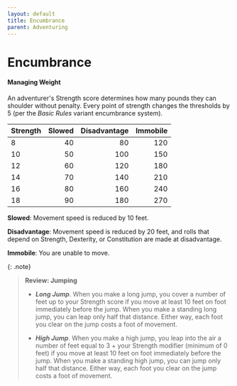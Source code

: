 ```yaml
---
layout: default
title: Encumbrance
parent: Adventuring
---
```


# Encumbrance

#### Managing Weight

An adventurer's Strength score determines how many pounds they can shoulder without penalty. Every point of strength changes the thresholds by 5 (per the _Basic Rules_ variant encumbrance system).

| Strength | Slowed | Disadvantage | Immobile |
| :------- | -----: | -----------: | -------: |
| 8        |     40 |           80 |      120 |
| 10       |     50 |          100 |      150 |
| 12       |     60 |          120 |      180 |
| 14       |     70 |          140 |      210 |
| 16       |     80 |          160 |      240 |
| 18       |     90 |          180 |      270 |

**Slowed**: Movement speed is reduced by 10 feet.

**Disadvantage**: Movement speed is reduced by 20 feet, and rolls that depend on Strength, Dexterity, or Constitution are made at disadvantage.

**Immobile**: You are unable to move.


{: .note}
> **Review: Jumping**
>
> * ***Long Jump***. When you make a long jump, you cover a number of feet up to your Strength score if you move at least 10 feet on foot immediately before the jump. When you make a standing long jump, you can leap only half that distance. Either way, each foot you clear on the jump costs a foot of movement.
>
> * ***High Jump***. When you make a high jump, you leap into the air a number of feet equal to 3 + your Strength modifier (minimum of 0 feet) if you move at least 10 feet on foot immediately before the jump. When you make a standing high jump, you can jump only half that distance. Either way, each foot you clear on the jump costs a foot of movement. 

<!-- > * ***Push, Drag, or Lift***. You can push, drag, or lift a weight in pounds up to 30 times your Strength score. While pushing or dragging weight in excess of 15 times your Strength score, your speed drops to 5 feet. 
> -->

<!-- {: .note}
> **Review: Variant Encumbrance**
>
> _The rules for lifting and carrying are intentionally simple. Here is a variant if you are looking for more detailed rules for determining how a character is hindered by the weight of equipment. When you use this variant, ignore the Strength column of the Armor table in chapter 5._
> 
> _If you carry weight in excess of 5 times your Strength score, you are encumbered, which means your speed drops by 10 feet._
> 
> _If you carry weight in excess of 10 times your Strength score, up to your maximum carrying capacity, you are instead heavily encumbered, which means your speed drops by 20 feet and you have disadvantage on ability checks, attack rolls, and saving throws that use Strength, Dexterity, or Constitution._
>
> \- [Basic Rules](../more/DnD_BasicRules_2018.pdf), pg. 63 -->